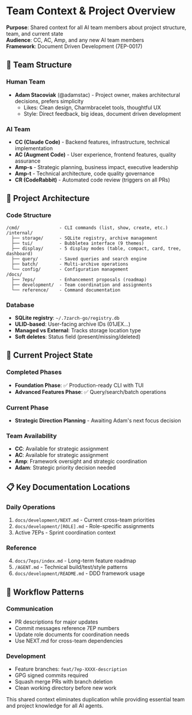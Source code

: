 # Team Context & Project Overview

**Purpose**: Shared context for all AI team members about project structure, team, and current state  
**Audience**: CC, AC, Amp, and any new AI team members  
**Framework**: Document Driven Development (7EP-0017)

## 👥 Team Structure

### Human Team
- **Adam Stacoviak** (@adamstac) - Project owner, makes architectural decisions, prefers simplicity
  - Likes: Clean design, Charmbracelet tools, thoughtful UX
  - Style: Direct feedback, big ideas, document driven development

### AI Team
- **CC (Claude Code)** - Backend features, infrastructure, technical implementation
- **AC (Augment Code)** - User experience, frontend features, quality assurance  
- **Amp-s** - Strategic planning, business impact, executive leadership
- **Amp-t** - Technical architecture, code quality governance
- **CR (CodeRabbit)** - Automated code review (triggers on all PRs)

## 📍 Project Architecture

### Code Structure
```
/cmd/               - CLI commands (list, show, create, etc.)
/internal/
  ├── storage/      - SQLite registry, archive management
  ├── tui/          - Bubbletea interface (9 themes)
  ├── display/      - 5 display modes (table, compact, card, tree, dashboard)
  ├── query/        - Saved queries and search engine
  ├── batch/        - Multi-archive operations
  └── config/       - Configuration management
/docs/
  ├── 7eps/         - Enhancement proposals (roadmap)
  ├── development/  - Team coordination and assignments
  └── reference/    - Command documentation
```

### Database
- **SQLite registry**: `~/.7zarch-go/registry.db`
- **ULID-based**: User-facing archive IDs (01JEX...)
- **Managed vs External**: Tracks storage location type
- **Soft deletes**: Status field (present/missing/deleted)

## 🎯 Current Project State

### Completed Phases
- **Foundation Phase**: ✅ Production-ready CLI with TUI
- **Advanced Features Phase**: ✅ Query/search/batch operations

### Current Phase
- **Strategic Direction Planning** - Awaiting Adam's next focus decision

### Team Availability
- **CC**: Available for strategic assignment
- **AC**: Available for strategic assignment  
- **Amp**: Framework oversight and strategic coordination
- **Adam**: Strategic priority decision needed

## 📋 Key Documentation Locations

### Daily Operations
1. `docs/development/NEXT.md` - Current cross-team priorities
2. `docs/development/[ROLE].md` - Role-specific assignments
3. Active 7EPs - Sprint coordination context

### Reference
4. `docs/7eps/index.md` - Long-term feature roadmap
5. `/AGENT.md` - Technical build/test/style patterns
6. `docs/development/README.md` - DDD framework usage

## 🔄 Workflow Patterns

### Communication
- PR descriptions for major updates
- Commit messages reference 7EP numbers
- Update role documents for coordination needs
- Use NEXT.md for cross-team dependencies

### Development
- Feature branches: `feat/7ep-XXXX-description`
- GPG signed commits required
- Squash merge PRs with branch deletion
- Clean working directory before new work

This shared context eliminates duplication while providing essential team and project knowledge for all AI agents.
